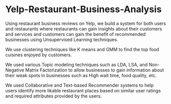 # Yelp-Restaurant-Business-Analysis

Using restaurant business reviews on Yelp, we build a system for both users and restaurants where restaurants can gain insights about their customers and services and customers can gain the benefit of recommended businesses using Unsupervised Learning techniques.

We use clustering techniques like K means and GMM to find the top food cuisines enjoyed by customers.

We used various Topic modeling techniques such as LDA, LSA, and Non-Negative Matrix Factorization to allow businesses to gain information about their weak spots in businesses such as High wait time, food quality, etc.

We used Collaborative and Text-based Recommender systems to help users identify more likable restaurant places based on similar user ratings and required attributes provided by the users. 



